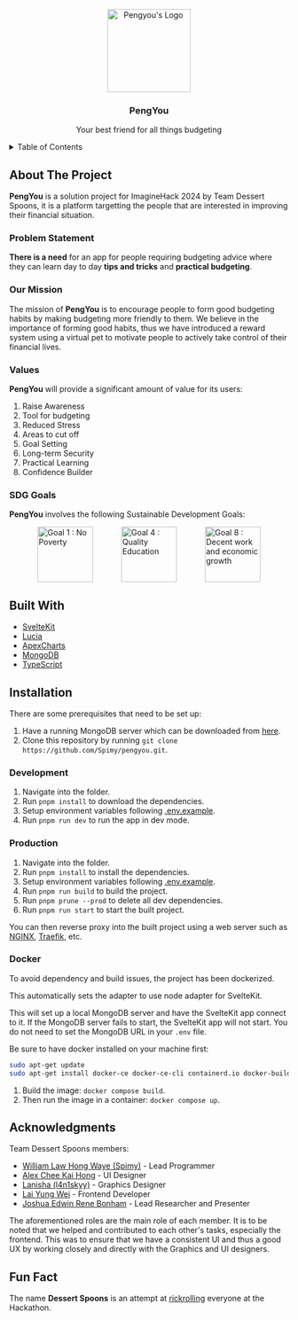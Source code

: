 <!-- PROJECT LOGO -->
<div align="center">
  <a>
    <img src="https://github.com/Spimy/pengyou/assets/23694752/9914cf77-8fc7-412d-b104-2d61d6c6bab8" alt="Pengyou's Logo" height="150">
  </a>
  <h3>PengYou</h3>
  <p>Your best friend for all things budgeting</p>
</div>

<details>
  <summary>Table of Contents</summary>
  <ol>
    <li><a href="#about-the-project">About The Project</a></li>
    <li><a href="#built-with">Built With</a></li>
    <li><a href="#installation">Installation</a></li>
    <li><a href="#acknowledgments">Acknowledgments</a></li>
    <li><a href="#fun-fact">Fun Fact</a></li>
  </ol>
</details>

<!-- ABOUT THE PROJECT -->

## About The Project

**PengYou** is a solution project for ImagineHack 2024 by Team Dessert Spoons, it is a platform targetting the people that are interested in improving their financial situation.

### Problem Statement

**There is a need** for an app for people requiring budgeting advice where they can learn day to day **tips and tricks** and **practical budgeting**.

### Our Mission

The mission of **PengYou** is to encourage people to form good budgeting habits by making budgeting more friendly to them. We believe in the importance of forming good habits, thus we have introduced a reward system using a virtual pet to motivate people to actively take control of their financial lives.

### Values

**PengYou** will provide a significant amount of value for its users:

1. Raise Awareness
2. Tool for budgeting
3. Reduced Stress
4. Areas to cut off
5. Goal Setting
6. Long-term Security
7. Practical Learning
8. Confidence Builder

### SDG Goals

**PengYou** involves the following Sustainable Development Goals:

<div style="display: flex; justify-content: space-evenly;">
  <a href="https://sdgs.un.org/goals/goal1">
    <img src="https://upload.wikimedia.org/wikipedia/commons/thumb/5/50/Sustainable_Development_Goal_01NoPoverty.svg/1200px-Sustainable_Development_Goal_01NoPoverty.svg.png"  height="100" alt="Goal 1 : No Poverty">
  </a>
  <a href="https://sdgs.un.org/goals/goal4">
    <img src="https://upload.wikimedia.org/wikipedia/commons/thumb/9/9d/Sustainable_Development_Goal_04QualityEducation.svg/1200px-Sustainable_Development_Goal_04QualityEducation.svg.png" height="100" alt="Goal 4 : Quality Education">
  </a>  
  <a href="https://sdgs.un.org/goals/goal8">
    <img src="https://upload.wikimedia.org/wikipedia/commons/thumb/b/bd/Sustainable_Development_Goal_08DecentWork.svg/800px-Sustainable_Development_Goal_08DecentWork.svg.png" height="100" alt="Goal 8 : Decent work and economic growth">
  </a>
</div>
</ul>

## Built With

- [SvelteKit](https://kit.svelte.dev/)
- [Lucia](https://lucia-auth.com/)
- [ApexCharts](https://apexcharts.com/)
- [MongoDB](https://www.mongodb.com/)
- [TypeScript](https://www.typescriptlang.org/)

## Installation

There are some prerequisites that need to be set up:

1. Have a running MongoDB server which can be downloaded from [here](https://www.mongodb.com/try/download/community).
2. Clone this repository by running `git clone https://github.com/Spimy/pengyou.git`.

### Development

1. Navigate into the folder.
2. Run `pnpm install` to download the dependencies.
3. Setup environment variables following [.env.example](.env.example).
4. Run `pnpm run dev` to run the app in dev mode.

### Production

1. Navigate into the folder.
2. Run `pnpm install` to install the dependencies.
3. Setup environment variables following [.env.example](.env.example).
4. Run `pnpm run build` to build the project.
5. Run `pnpm prune --prod` to delete all dev dependencies.
6. Run `pnpm run start` to start the built project.

You can then reverse proxy into the built project using a web server such as [NGINX](https://nginx.org/en/), [Traefik](https://traefik.io/), etc.

### Docker

To avoid dependency and build issues, the project has been dockerized.

This automatically sets the adapter to use node adapter for SvelteKit.

This will set up a local MongoDB server and have the SvelteKit app connect to it. If the MongoDB server fails to start, the SvelteKit app will not start. You do not need to set the MongoDB URL in your `.env` file.

Be sure to have docker installed on your machine first:

```bash
sudo apt-get update
sudo apt-get install docker-ce docker-ce-cli containerd.io docker-buildx-plugin docker-compose-plugin
```

1. Build the image: `docker compose build`.
2. Then run the image in a container: `docker compose up`.

## Acknowledgments

Team Dessert Spoons members:

- [William Law Hong Waye (Spimy)](https://github.com/Spimy) - Lead Programmer
- [Alex Chee Kai Hong](https://github.com/datgai) - UI Designer
- [Lanisha (l4n1skyy)](https://github.com/l4n1skyy) - Graphics Designer
- [Lai Yung Wei](https://github.com/LaiYW11) - Frontend Developer
- [Joshua Edwin Rene Bonham](https://github.com/JBBru-helloworld) - Lead Researcher and Presenter

The aforementioned roles are the main role of each member. It is to be noted that we helped and contributed to each other's tasks, especially the frontend. This was to ensure that we have a consistent UI and thus a good UX by working closely and directly with the Graphics and UI designers.

## Fun Fact

The name **Dessert Spoons** is an attempt at [rickrolling](https://www.youtube.com/shorts/JbeXb0YWQxo) everyone at the Hackathon.
